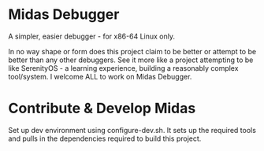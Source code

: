 # Midas Debugger
A simpler, easier debugger - for x86-64 Linux only.

In no way shape or form does this project claim to be better or attempt to be better than any other debuggers. See it more like a project attempting to be like SerenityOS - a learning experience, building a reasonably complex tool/system. I welcome ALL to work on Midas Debugger.

# Contribute & Develop Midas
Set up dev environment using configure-dev.sh. It sets up the required tools and pulls in the dependencies required to build this project.

